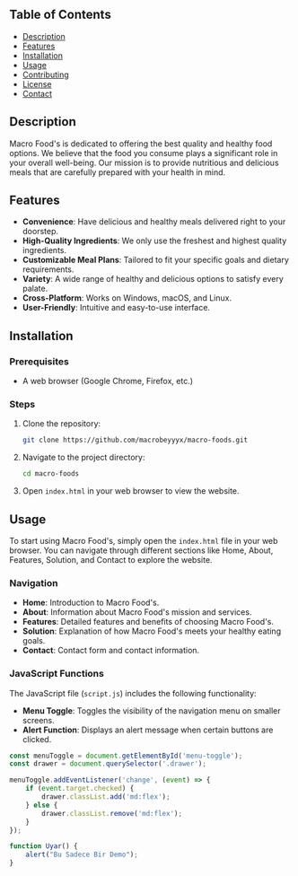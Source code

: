 ## Table of Contents

- [Description](#description)
- [Features](#features)
- [Installation](#installation)
- [Usage](#usage)
- [Contributing](#contributing)
- [License](#license)
- [Contact](#contact)

## Description

Macro Food's is dedicated to offering the best quality and healthy food options. We believe that the food you consume plays a significant role in your overall well-being. Our mission is to provide nutritious and delicious meals that are carefully prepared with your health in mind.

## Features

- **Convenience**: Have delicious and healthy meals delivered right to your doorstep.
- **High-Quality Ingredients**: We only use the freshest and highest quality ingredients.
- **Customizable Meal Plans**: Tailored to fit your specific goals and dietary requirements.
- **Variety**: A wide range of healthy and delicious options to satisfy every palate.
- **Cross-Platform**: Works on Windows, macOS, and Linux.
- **User-Friendly**: Intuitive and easy-to-use interface.

## Installation

### Prerequisites

- A web browser (Google Chrome, Firefox, etc.)

### Steps

1. Clone the repository:

    ```sh
    git clone https://github.com/macrobeyyyx/macro-foods.git
    ```

2. Navigate to the project directory:

    ```sh
    cd macro-foods
    ```

3. Open `index.html` in your web browser to view the website.

## Usage

To start using Macro Food's, simply open the `index.html` file in your web browser. You can navigate through different sections like Home, About, Features, Solution, and Contact to explore the website.

### Navigation

- **Home**: Introduction to Macro Food's.
- **About**: Information about Macro Food's mission and services.
- **Features**: Detailed features and benefits of choosing Macro Food's.
- **Solution**: Explanation of how Macro Food's meets your healthy eating goals.
- **Contact**: Contact form and contact information.

### JavaScript Functions

The JavaScript file (`script.js`) includes the following functionality:

- **Menu Toggle**: Toggles the visibility of the navigation menu on smaller screens.
- **Alert Function**: Displays an alert message when certain buttons are clicked.

```javascript
const menuToggle = document.getElementById('menu-toggle');
const drawer = document.querySelector('.drawer');

menuToggle.addEventListener('change', (event) => {
    if (event.target.checked) {
        drawer.classList.add('md:flex');
    } else {
        drawer.classList.remove('md:flex');
    }
});

function Uyar() {
    alert("Bu Sadece Bir Demo");
}
